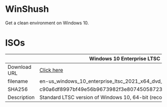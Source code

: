 # WinShush
Get a clean environment on Windows 10.

# ISOs
|              | Windows 10 Enterprise LTSC 2021 x64                                                                                                                                  | Windows 10 Enterprise LTSC 2021 x86                                                                                                                                  | Windows 10 IoT Enterprise LTSC 2021 x64                                                                                                                                 |
|--------------|----------------------------------------------------------------------------------------------------------------------------------------------------------------------|----------------------------------------------------------------------------------------------------------------------------------------------------------------------|-------------------------------------------------------------------------------------------------------------------------------------------------------------------------|
| Download URL | [Click here](https://dweb.link/ipfs/bafybeih4tqwbsoqpl2ip7mcv5ofuynto3xlh4nirkt3m4s3wdz6oph32rq?filename=en-us_windows_10_enterprise_ltsc_2021_x64_dvd_d289cf96.iso) | [Click here](https://dweb.link/ipfs/bafybeig6ccmioq2ojdrjpkslmgopupoozc6wbsvdeqaxaerc7tydbgnqj4?filename=en-us_windows_10_enterprise_ltsc_2021_x86_dvd_9f4aa95f.iso) | [Click here](https://dweb.link/ipfs/bafybeicfku5j343hn3h6qj3l4fjqj5xu5542xhhhcnt6ivhduxp4ldu7re?filename=en-us_windows_10_iot_enterprise_ltsc_2021_x64_dvd_257ad90f.is) |
| filename     | en-us_windows_10_enterprise_ltsc_2021_x64_dvd_d289cf96.iso                                                                                                           | en-us_windows_10_enterprise_ltsc_2021_x86_dvd_9f4aa95f.iso                                                                                                           | en-us_windows_10_iot_enterprise_ltsc_2021_x64_dvd_257ad90f.iso                                                                                                          |
| SHA256       | c90a6df8997bf49e56b9673982f3e80745058723a707aef8f22998ae6479597d                                                                                                     | 3276d60fa27f513b411224cd474278a9abe406159ba47776747862c7080292bc                                                                                                     | a0334f31ea7a3e6932b9ad7206608248f0bd40698bfb8fc65f14fc5e4976c160                                                                                                        |
| Description  | Standard LTSC version of Windows 10, 64-bit (recommended)                                                                                                            | Standard LTSC version of Windows 10, 32-bit (suggested for old 32-bit PCs)                                                                                           | IoT LTSC version of Windows 10, 64-bit (suggested for thin clients)                                                                                                     |
